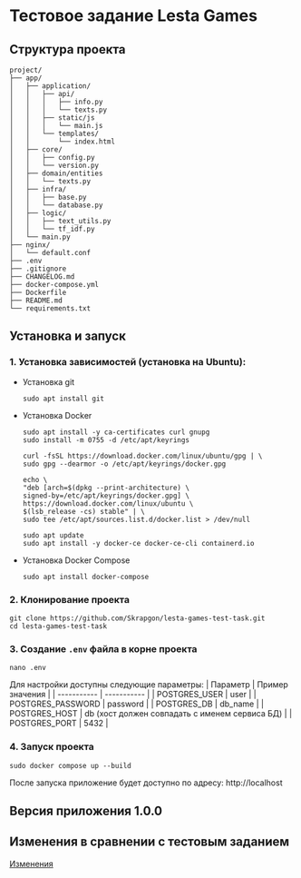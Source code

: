 # Тестовое задание Lesta Games
## Структура проекта
```
project/
├── app/
│   ├── application/
│   │   ├── api/
│   │   │   ├── info.py
│   │   │   └── texts.py
│   │   ├── static/js
│   │   │   └── main.js
│   │   └── templates/
│   │       └── index.html
│   ├── core/
│   │   ├── config.py
│   │   └── version.py
│   ├── domain/entities
│   │   └── texts.py
│   ├── infra/
│   │   ├── base.py
│   │   └── database.py
│   ├── logic/
│   │   ├── text_utils.py
│   │   └── tf_idf.py
│   └── main.py
├── nginx/
│   └── default.conf
├── .env
├── .gitignore
├── CHANGELOG.md
├── docker-compose.yml
├── Dockerfile
├── README.md
└── requirements.txt
```

## Установка и запуск
### 1. Установка зависимостей (установка на Ubuntu):
* Установка git
    ```
    sudo apt install git
    ```

* Установка Docker
    ```
    sudo apt install -y ca-certificates curl gnupg
    sudo install -m 0755 -d /etc/apt/keyrings

    curl -fsSL https://download.docker.com/linux/ubuntu/gpg | \
    sudo gpg --dearmor -o /etc/apt/keyrings/docker.gpg

    echo \
    "deb [arch=$(dpkg --print-architecture) \
    signed-by=/etc/apt/keyrings/docker.gpg] \
    https://download.docker.com/linux/ubuntu \
    $(lsb_release -cs) stable" | \
    sudo tee /etc/apt/sources.list.d/docker.list > /dev/null

    sudo apt update
    sudo apt install -y docker-ce docker-ce-cli containerd.io
    ```

* Установка Docker Compose
    ```
    sudo apt install docker-compose
    ```

### 2. Клонирование проекта
```
git clone https://github.com/Skrapgon/lesta-games-test-task.git
cd lesta-games-test-task
```

### 3. Создание `.env` файла в корне проекта
```
nano .env
```

Для настройки доступны следующие параметры:
| Параметр      | Пример значения |
| ----------- | ----------- |
| POSTGRES_USER      | user       |
| POSTGRES_PASSWORD   | password        |
| POSTGRES_DB   | db_name        |
| POSTGRES_HOST   | db (хост должен совпадать с именем сервиса БД)        |
| POSTGRES_PORT   | 5432        |

### 4. Запуск проекта
```
sudo docker compose up --build
```

После запуска приложение будет доступно по адресу: http://localhost

## Версия приложения 1.0.0 

## Изменения в сравнении с тестовым заданием
[Изменения](CHANGELOG.md)